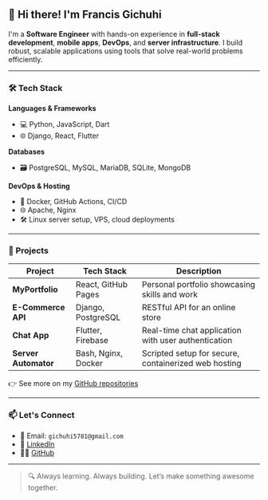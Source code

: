 ## 👋 Hi there! I'm Francis Gichuhi

I'm a **Software Engineer** with hands-on experience in **full-stack development**, **mobile apps**, **DevOps**, and **server infrastructure**. I build robust, scalable applications using tools that solve real-world problems efficiently.

---

### 🛠️ Tech Stack

**Languages & Frameworks**
- 💻 Python, JavaScript, Dart
- 🌐 Django, React, Flutter

**Databases**
- 🗃️ PostgreSQL, MySQL, MariaDB, SQLite, MongoDB

**DevOps & Hosting**
- 🐳 Docker, GitHub Actions, CI/CD
- 🌐 Apache, Nginx
- 🛠️ Linux server setup, VPS, cloud deployments

---

### 🚀 Projects

| Project | Tech Stack | Description |
|--------|------------|-------------|
| **MyPortfolio** | React, GitHub Pages | Personal portfolio showcasing skills and work |
| **E-Commerce API** | Django, PostgreSQL | RESTful API for an online store |
| **Chat App** | Flutter, Firebase | Real-time chat application with user authentication |
| **Server Automator** | Bash, Nginx, Docker | Scripted setup for secure, containerized web hosting |

👉 See more on my [GitHub repositories](https://github.com/frank-gich?tab=repositories)

---

### 📫 Let's Connect

- 📧 Email: `gichuhi5781@gmail.com`
- 💼 [LinkedIn](https://linkedin.com/in/your-profile)
- 🧑‍💻 [GitHub](https://github.com/frank-gich)

---

> 🔍 Always learning. Always building. Let’s make something awesome together.
